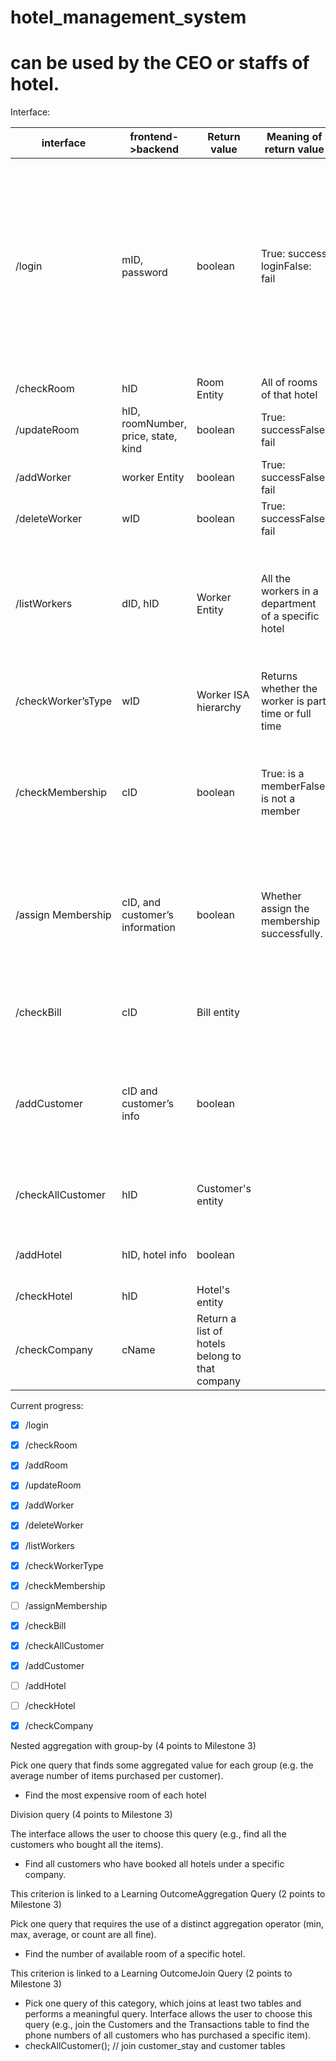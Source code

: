 # hotel_management_system
# can be used by the CEO or staffs of hotel.

Interface:

| interface          | frontend->backend                   | Return value                                   | Meaning of return value                              | Notes                                                        |
| ------------------ | ----------------------------------- | ---------------------------------------------- | ---------------------------------------------------- | ------------------------------------------------------------ |
| /login             | mID, password                       | boolean                                        | True: success loginFalse: fail                       | Depends on who is login our app. If the manager logs in this app, he/she can only manipulate data stored in the hotel where he/she is currently working in. But the CEO can access all info. |
| /checkRoom         | hID                                 | Room Entity                                    | All of rooms of that hotel                           |                                                              |
| /updateRoom        | hID, roomNumber, price, state, kind | boolean                                        | True: successFalse: fail                             |                                                              |
| /addWorker         | worker Entity                       | boolean                                        | True: successFalse: fail                             |                                                              |
| /deleteWorker      | wID                                 | boolean                                        | True: successFalse: fail                             |                                                              |
| /listWorkers       | dID, hID                            | Worker Entity                                  | All the workers in a department of a specific hotel  | Users provide the dID and hID, then return a list of workers working in the specific department and hotel. |
| /checkWorker’sType | wID                                 | Worker ISA hierarchy                           | Returns whether the worker is part time or full time | Return workers(part time/full time)                          |
| /checkMembership   | cID                                 | boolean                                        | True: is a memberFalse: is not a member              | User can check a customer has a membership or not by passing the customer’s ID. |
| /assign Membership | cID, and customer’s information     | boolean                                        | Whether assign the membership successfully.          | User can assign the membership to a customer. ( add the customer into our membership list) |
| /checkBill         | cID                                 | Bill entity                                    |                                                      | Users can get a list of bills associated with the cID.       |
| /addCustomer       | cID and customer’s info             | boolean                                        |                                                      | Users can store a customer entity into the database. And update the room’s status. |
| /checkAllCustomer  | hID                                 | Customer's entity                              |                                                      | Return all customers’ entity of a specific hotel.            |
| /addHotel          | hID, hotel info                     | boolean                                        |                                                      | CEO can propose to build a new hotel                         |
| /checkHotel        | hID                                 | Hotel's entity                                 |                                                      |                                                              |
| /checkCompany      | cName                               | Return a list of hotels belong to that company |                                                      |                                                              |

Current progress:

- [x] /login
- [x] /checkRoom
- [x] /addRoom
- [x] /updateRoom
- [x] /addWorker
- [x] /deleteWorker
- [x] /listWorkers
- [x] /checkWorkerType
- [x] /checkMembership
- [ ] /assignMembership
- [x] /checkBill
- [x] /checkAllCustomer
- [x] /addCustomer
- [ ] /addHotel
- [ ] /checkHotel
- [x] /checkCompany


Nested aggregation with group-by (4 points to Milestone 3)

Pick one query that finds some aggregated value for each group (e.g. the average number of items purchased per customer).
- Find the most expensive room of each hotel

Division query (4 points to Milestone 3)

The interface allows the user to choose this query (e.g., find all the customers who bought all the items).
- Find all customers who have booked all hotels under a specific company.

This criterion is linked to a Learning OutcomeAggregation Query (2 points to Milestone 3)

Pick one query that requires the use of a distinct aggregation operator (min, max, average, or count are all fine).
- Find the number of available room of a specific hotel.

This criterion is linked to a Learning OutcomeJoin Query (2 points to Milestone 3)

- Pick one query of this category, which joins at least two tables and performs a meaningful query. Interface allows the user to choose this query (e.g., join the Customers and the Transactions table to find the phone numbers of all customers who has purchased a specific item).
- checkAllCustomer(); // join customer_stay and customer tables
